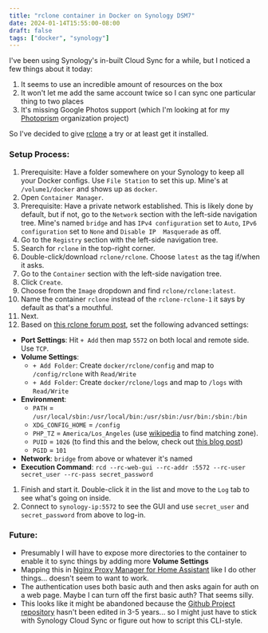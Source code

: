 ```yaml
---
title: "rclone container in Docker on Synology DSM7"
date: 2024-01-14T15:55:00-08:00
draft: false
tags: ["docker", "synology"]
---
```


I've been using Synology's in-built Cloud Sync for a while, but I noticed a few things about it today:
1. It seems to use an incredible amount of resources on the box
1. It won't let me add the same account twice so I can sync one particular thing to two places
1. It's missing Google Photos support (which I'm looking at for my [Photoprism](photoprism.md) organization project)

So I've decided to give [rclone](https://rclone.org) a try or at least get it installed.

### Setup Process:
1. Prerequisite: Have a folder somewhere on your Synology to keep all your Docker configs. Use `File Station` to set this up. Mine's at `/volume1/docker` and shows up as `docker`.
1. Open `Container Manager`.
1. Prerequisite: Have a private network established. This is likely done by default, but if not, go to the `Network` section with the left-side navigation tree. Mine's named `bridge` and has `IPv4 configuration` set to `Auto`, `IPv6 configuration` set to `None` and `Disable IP  Masquerade` as off.
1. Go to the `Registry` section with the left-side navigation tree.
1. Search for `rclone` in the top-right corner.
1. Double-click/download `rclone/rclone`. Choose `latest` as the tag if/when it asks.
1. Go to the `Container` section with the left-side navigation tree.
1. Click `Create`.
1. Choose from the `Image` dropdown and find `rclone/rclone:latest`.
1. Name the container `rclone` instead of the `rclone-rclone-1` it says by default as that's a mouthful.
1. Next.
1. Based on [this rclone forum post](https://forum.rclone.org/t/how-to-set-up-rclone-webgui-server-as-a-docker-container/14330), set the following advanced settings:
  - **Port Settings**: Hit `+ Add` then map `5572` on both local and remote side. Use `TCP`.
  - **Volume Settings**:
    - `+ Add Folder`: Create `docker/rclone/config` and map to `/config/rclone` with `Read/Write`
    - `+ Add Folder`: Create `docker/rclone/logs` and map to `/logs` with `Read/Write`
  - **Environment**:
    - `PATH` = `/usr/local/sbin:/usr/local/bin:/usr/sbin:/usr/bin:/sbin:/bin`
    - `XDG_CONFIG_HOME` = `/config`
    - `PHP_TZ` = `America/Los_Angeles` (use [wikipedia](https://en.wikipedia.org/wiki/List_of_tz_database_time_zones) to find matching zone).
    - `PUID` = `1026` (to find this and the below, check out [this blog post](https://blog.michelfailing.de/how-to-obtain-your-your-puid-and-pgid-on-a-synology-nas/))
    - `PGID` = `101`
  - **Network**: `bridge` from above or whatever it's named
  - **Execution Command**: `rcd --rc-web-gui --rc-addr :5572 --rc-user secret_user --rc-pass secret_password`
1. Finish and start it. Double-click it in the list and move to the `Log` tab to see what's going on inside.
1. Connect to `synology-ip:5572` to see the GUI and use `secret_user` and `secret_password` from above to log-in.

### Future:
- Presumably I will have to expose more directories to the container to enable it to sync things by adding more **Volume Settings**
- Mapping this in [Nginx Proxy Manager for Home Assistant](https://community.home-assistant.io/t/home-assistant-community-add-on-nginx-proxy-manager/111830) like I do other things... doesn't seem to want to work.
- The authentication uses both basic auth and then asks again for auth on a web page. Maybe I can turn off the first basic auth? That seems silly.
- This looks like it might be abandoned because the [Github Project repository](https://github.com/rclone/rclone-webui-react) hasn't been edited in 3-5 years... so I might just have to stick with Synology Cloud Sync or figure out how to script this CLI-style.
